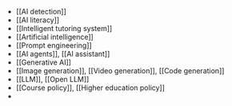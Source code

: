 - [[AI detection]]
- [[AI literacy]]
- [[Intelligent tutoring system]]
- [[Artificial intelligence]]
- [[Prompt engineering]]
- [[AI agents]], [[AI assistant]]
- [[Generative AI]]
- [[Image generation]], [[Video generation]], [[Code generation]]
- [[LLM]], [[Open LLM]]
- [[Course policy]], [[Higher education policy]]
-